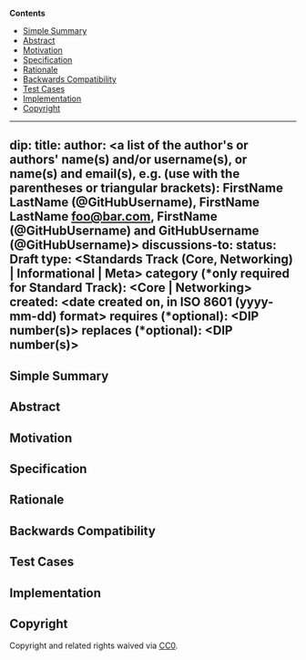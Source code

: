 <!-- START doctoc generated TOC please keep comment here to allow auto update -->
<!-- DON'T EDIT THIS SECTION, INSTEAD RE-RUN doctoc TO UPDATE -->
**Contents**

- [Simple Summary](#simple-summary)
- [Abstract](#abstract)
- [Motivation](#motivation)
- [Specification](#specification)
- [Rationale](#rationale)
- [Backwards Compatibility](#backwards-compatibility)
- [Test Cases](#test-cases)
- [Implementation](#implementation)
- [Copyright](#copyright)

<!-- END doctoc generated TOC please keep comment here to allow auto update -->

---
dip: <to be assigned>
title: <DIP title>
author: <a list of the author's or authors' name(s) and/or username(s), or name(s) and email(s), e.g. (use with the parentheses or triangular brackets): FirstName LastName (@GitHubUsername), FirstName LastName <foo@bar.com>, FirstName (@GitHubUsername) and GitHubUsername (@GitHubUsername)>
discussions-to: <email address or URL e.g. for the original PR>
status: Draft
type: <Standards Track (Core, Networking)  | Informational | Meta>
category (*only required for Standard Track): <Core | Networking>
created: <date created on, in ISO 8601 (yyyy-mm-dd) format>
requires (*optional): <DIP number(s)>
replaces (*optional): <DIP number(s)>
---

<!--You can leave these HTML comments in your merged DIP and delete the visible duplicate text guides, they will not appear and may be helpful to refer to if you edit it again. This is the suggested template for new DIPs. Note that a DIP number will be assigned by an editor. When opening a pull request to submit your DIP, please use an abbreviated title in the filename, `dip-draft_title_abbrev.md`. The title should be 44 characters or less.
This is the suggested template for new DIPs (Drops of DIamond Improvement Proposals).-->

<!--Note that a DIP number will be assigned by an editor. When opening a pull request to submit your DIP, please use an abbreviated title in the filename, `dip-draft_title_abbrev.md`.-->

<!--The title should be 44 characters or less.-->

## Simple Summary
<!--"If you can't explain it simply, you don't understand it well enough." Provide a simplified and layman-accessible explanation of the DIP.-->

## Abstract
<!--A short (~200 word) description of the technical issue being addressed.-->

## Motivation
<!--The motivation is critical for DIPs that want to change the sharding protocol. It should clearly explain why the existing protocol specification is inadequate to address the problem that the DIP solves. DIP submissions without sufficient motivation may be rejected outright.-->

## Specification
<!--The technical specification should describe the syntax and semantics of any new feature. The specification should be detailed enough to allow competing, interoperable implementations for any of the current Ethereum platforms (go-ethereum, parity, cpp-ethereum, ethereumj, ethereumjs, and [others](https://github.com/ethereum/wiki/wiki/Clients)).-->

## Rationale
<!--The rationale fleshes out the specification by describing what motivated the design and why particular design decisions were made. It should describe alternate designs that were considered and related work, e.g. how the feature is supported in other languages. The rationale may also provide evidence of consensus within the community, and should discuss important objections or concerns raised during discussion.-->

## Backwards Compatibility
<!--All DIPs that introduce backwards incompatibilities must include a section describing these incompatibilities and their severity. The DIP must explain how the author proposes to deal with these incompatibilities. DIP submissions without a sufficient backwards compatibility treatise may be rejected outright.-->

## Test Cases
<!--Test cases for an implementation are mandatory for DIPs that are affecting consensus changes. Other DIPs can choose to include links to test cases if applicable.-->

## Implementation
<!--The implementations must be completed before any DIP is given status "Final", but it need not be completed before the DIP is accepted. While there is merit to the approach of reaching consensus on the specification and rationale before writing code, the principle of "rough consensus and running code" is still useful when it comes to resolving many discussions of API details.-->

## Copyright
Copyright and related rights waived via [CC0](https://creativecommons.org/publicdomain/zero/1.0/).
